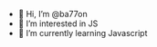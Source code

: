 - 👋 Hi, I’m @ba77on
- 👀 I’m interested in JS
- 🌱 I’m currently learning Javascript
<!---
ba77on/ba77on is a ✨ special ✨ repository because its `README.md` (this file) appears on your GitHub profile.
You can click the Preview link to take a look at your changes.
--->
